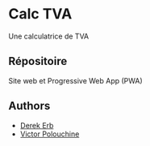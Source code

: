 # Calc TVA

Une calculatrice de TVA

## Répositoire

Site web et Progressive Web App (PWA)

## Authors

- [Derek Erb](https://github.com/DerekErb)
- [Victor Polouchine](https://github.com/VictorPolouchine)
